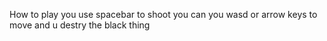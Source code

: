 How to play 
you use spacebar to shoot
you can you wasd or arrow keys to move 
and u destry the black thing
